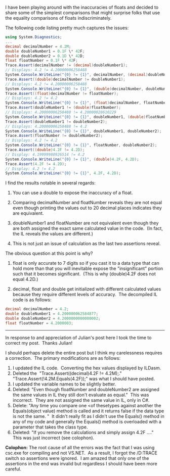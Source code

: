 

I have been playing around with the inaccuracies of floats and decided to share some of the simplest comparisons that might surprise folks that use the equality comparisons of floats indiscriminately.

The following code listing pretty much captures the issues:
```csharp
using System.Diagnostics;
... 
decimal decimalNumber = 4.2M; 
double doubleNumber1 = 0.1F \* 42F; 
double doubleNumber2 = 0.1D \* 42D; 
float floatNumber = 0.1F \* 42F;
Trace.Assert(decimalNumber != (decimal)doubleNumber1); 
// Displays: 4.2 != 4.20000006258488 
System.Console.WriteLine("{0} != {1}", decimalNumber, (decimal)doubleNumber1);
Trace.Assert((double)decimalNumber != doubleNumber1); 
// Displays: 4.2 != 4.20000006258488 
System.Console.WriteLine("{0} != {1}", (double)decimalNumber, doubleNumber1);
Trace.Assert((float)decimalNumber != floatNumber); 
// Displays: 4.2 != 4.2 
System.Console.WriteLine("{0} != {1}", (float)decimalNumber, floatNumber);
Trace.Assert(doubleNumber1 != (double)floatNumber); 
// Displays: 4.20000006258488 != 4.20000028610229 
System.Console.WriteLine("{0} != {1}", doubleNumber1, (double)floatNumber);
Trace.Assert(doubleNumber1 != doubleNumber2); 
// Displays: 4.20000006258488 != 4.2 
System.Console.WriteLine("{0} != {1}", doubleNumber1, doubleNumber2);
Trace.Assert(floatNumber != doubleNumber2); 
// Displays: 4.2 != 4.2 
System.Console.WriteLine("{0} != {1}", floatNumber, doubleNumber2);
Trace.Assert((double)4.2F != 4.2D); 
// Display: 4.19999980926514 != 4.2 
System.Console.WriteLine("{0} != {1}", (double)4.2F, 4.2D);
Trace.Assert(4.2F != 4.2D); 
// Display: 4.2 != 4.2 
System.Console.WriteLine("{0} != {1}", 4.2F, 4.2D);
```

I find the results notable in several regards:

1. You can use a double to expose the inaccuracy of a float.
    
2. Comparing decimalNumber and floatNumber reveals they are not equal even though printing the values out to 20 decimal places indicates they are equivalent.
    
3. doubleNumber1 and floatNumber are not equivalent even though they are both assigned the exact same calculated value in the code.  (In fact, the IL reveals the values are different.)
    
4. This is not just an issue of calculation as the last two assertions reveal.
    

The obvious question at this point is why?

1. float is only accurate to 7 digits so if you cast it to a data type that can hold more than that you will inevitable expose the "insignificant" portion such that it becomes significant.  (This is why (double)4.2F does not equal 4.2D.)
    
2. decimal, float and double get initialized with different calculated values because they require different levels of accuracy.  The decompiled IL code is as follows:
    
```csharp
decimal decimalNumber = 4.2; 
double doubleNumber1 = 4.200000062584877; 
double doubleNumber2 = 4.2000000000000002; 
float floatNumber = 4.2000003;
```

* * *

In response to and appreciation of Julian's post here I took the time to correct my post.  Thanks Julian!

I should perhaps delete the entire post but I think my carelessness requires a correction.  The primary modifications are as follows:

1. I updated the IL code.  Converting the hex values displayed by ILDasm.
2. Deleted the  "Trace.Assert((decimal)4.2F != 4.2M);."  "Trace.Assert(!4.2M.Equals(4.2F));" was what I should have posted.
3. I updated the variable names to be slightly better.
4. Deleted: "Even though floatNumber and doubleNumber2 are assigned the same values in IL they still don't evaluate as equal."  This was incorrect.  They are not assigned the same value in IL, only in C#.
5. Delete: "Any time you compare one <of thesetypes against another the Equals(object value) method is called and it returns false if the data type is not the same. "  It didn't really fit as I didn't use the Equals() method in any of my code and generally the Equals() method is overloaded with a parameter that takes the class type.
6. Deleted: "If you remove the calculations and simply assign 4.2F ...."  This was just incorrect (see colophon).

**Colophon:** The root cause of all the errors was the fact that I was using csc.exe for compiling and not VS.NET.  As a result, I forgot the /D:TRACE switch so assertions were ignored.  I am amazed that only one of the assertions in the end was invalid but regardless I should have been more careful.
